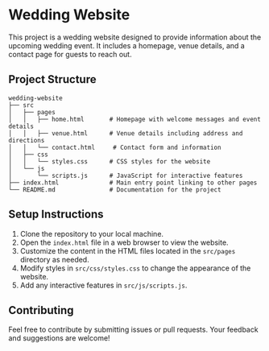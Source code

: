 # Wedding Website

This project is a wedding website designed to provide information about the upcoming wedding event. It includes a homepage, venue details, and a contact page for guests to reach out.

## Project Structure

```
wedding-website
├── src
│   ├── pages
│   │   ├── home.html       # Homepage with welcome messages and event details
│   │   ├── venue.html      # Venue details including address and directions
│   │   └── contact.html     # Contact form and information
│   ├── css
│   │   └── styles.css      # CSS styles for the website
│   └── js
│       └── scripts.js      # JavaScript for interactive features
├── index.html              # Main entry point linking to other pages
└── README.md               # Documentation for the project
```

## Setup Instructions

1. Clone the repository to your local machine.
2. Open the `index.html` file in a web browser to view the website.
3. Customize the content in the HTML files located in the `src/pages` directory as needed.
4. Modify styles in `src/css/styles.css` to change the appearance of the website.
5. Add any interactive features in `src/js/scripts.js`.

## Contributing

Feel free to contribute by submitting issues or pull requests. Your feedback and suggestions are welcome!